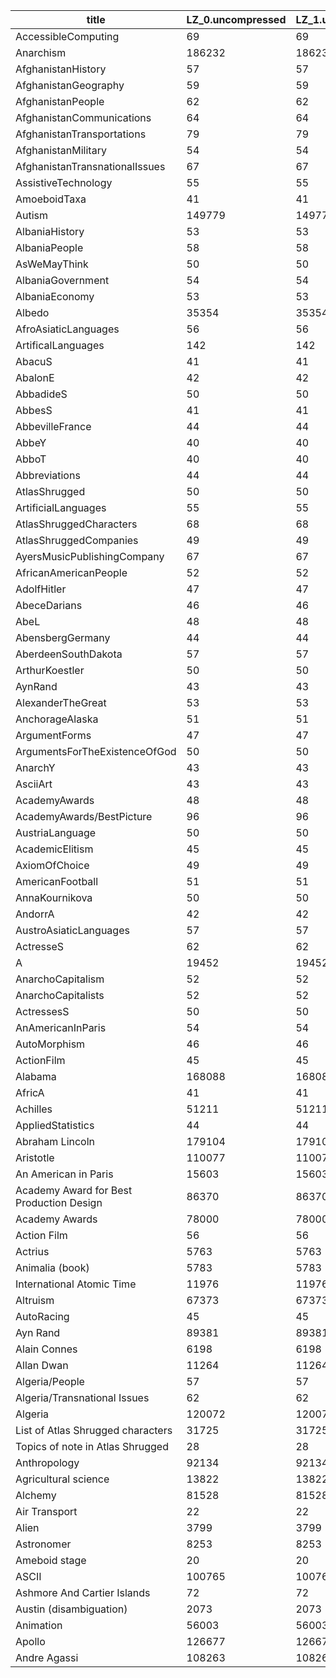 title | LZ_0.uncompressed | LZ_1.uncompressed | LZ_1.compressed | LZ_1.compressMs | LZ_1.uncompressMs | LZ_1.verified | LZ_2.uncompressed | LZ_3.uncompressed | LZ_4.uncompressed | LZ_5.uncompressed | LZ_6.uncompressed | LZ_7.uncompressed | LZ_8.uncompressed | LZ_9.uncompressed | LZ_10.uncompressed | LZ_11.uncompressed | LZ_11.compressed | LZ_11.compressMs | LZ_11.uncompressMs | LZ_11.verified | LZ_12.uncompressed | LZ_13.uncompressed | LZ_14.uncompressed | LZ_15.uncompressed | LZ_16.uncompressed | LZ_17.uncompressed | LZ_17.compressed | LZ_17.compressMs | LZ_17.uncompressMs | LZ_17.verified | LZ_18.uncompressed | LZ_19.uncompressed
----- | ----------------- | ----------------- | --------------- | --------------- | ----------------- | ------------- | ----------------- | ----------------- | ----------------- | ----------------- | ----------------- | ----------------- | ----------------- | ----------------- | ------------------ | ------------------ | ---------------- | ---------------- | ------------------ | -------------- | ------------------ | ------------------ | ------------------ | ------------------ | ------------------ | ------------------ | ---------------- | ---------------- | ------------------ | -------------- | ------------------ | ------------------
AccessibleComputing                      |     69 |     69 |     65 | 24.0098 | 19.8117 | true |     69 |     69 |     69 |     69 |     69 |     69 |     69 |     69 |     69 |     69 |     68 | 6.5052 | 8.7130 | true |     69 |     69 |     69 |     69 |     69 |     69 |     72 | 6.5316 | 6.4885 | true |     69 |     69
Anarchism                                | 186232 | 186232 |  61396 | 18506.2836 | 2934.9255 | true | 186232 | 186232 | 186232 | 186232 | 186232 | 186232 | 186232 | 186232 | 186232 | 186232 |   null | null | null | null | 186232 | 186232 | 186232 | 186232 | 186232 | 186232 |   null | null | null | null | 186232 | 186232
AfghanistanHistory                       |     57 |     57 |     56 | 1.9340 | 1.9712 | true |     57 |     57 |     57 |     57 |     57 |     57 |     57 |     57 |     57 |     57 |     58 | 1.5855 | 1.7243 | true |     57 |     57 |     57 |     57 |     57 |     57 |     65 | 1.7365 | 1.7595 | true |     57 |     57
AfghanistanGeography                     |     59 |     59 |     57 | 2.2753 | 2.1105 | true |     59 |     59 |     59 |     59 |     59 |     59 |     59 |     59 |     59 |     59 |     63 | 1.7370 | 1.5664 | true |     59 |     59 |     59 |     59 |     59 |     59 |     62 | 1.6730 | 1.5820 | true |     59 |     59
AfghanistanPeople                        |     62 |     62 |     60 | 1.6412 | 1.5718 | true |     62 |     62 |     62 |     62 |     62 |     62 |     62 |     62 |     62 |     62 |     63 | 1.6417 | 1.5889 | true |     62 |     62 |     62 |     62 |     62 |     62 |     64 | 1.6837 | 1.5904 | true |     62 |     62
AfghanistanCommunications                |     64 |     64 |     59 | 1.6417 | 1.7312 | true |     64 |     64 |     64 |     64 |     64 |     64 |     64 |     64 |     64 |     64 |     60 | 1.8338 | 1.6109 | true |     64 |     64 |     64 |     64 |     64 |     64 |     66 | 2.3256 | 2.2885 | true |     64 |     64
AfghanistanTransportations               |     79 |     79 |     75 | 2.6410 | 2.6146 | true |     79 |     79 |     79 |     79 |     79 |     79 |     79 |     79 |     79 |     79 |     81 | 2.7280 | 2.6796 | true |     79 |     79 |     79 |     79 |     79 |     79 |     80 | 3.5488 | 3.3645 | true |     79 |     79
AfghanistanMilitary                      |     54 |     54 |     58 | 2.1687 | 2.1800 | true |     54 |     54 |     54 |     54 |     54 |     54 |     54 |     54 |     54 |     54 |     63 | 2.0201 | 2.0695 | true |     54 |     54 |     54 |     54 |     54 |     54 |     59 | 2.0338 | 1.9243 | true |     54 |     54
AfghanistanTransnationalIssues           |     67 |     67 |     62 | 2.1868 | 2.1418 | true |     67 |     67 |     67 |     67 |     67 |     67 |     67 |     67 |     67 |     67 |     66 | 2.2895 | 2.4884 | true |     67 |     67 |     67 |     67 |     67 |     67 |     66 | 2.3457 | 2.2601 | true |     67 |     67
AssistiveTechnology                      |     55 |     55 |     54 | 1.9961 | 1.8998 | true |     55 |     55 |     55 |     55 |     55 |     55 |     55 |     55 |     55 |     55 |     55 | 1.7688 | 1.4134 | true |     55 |     55 |     55 |     55 |     55 |     55 |     56 | 1.5703 | 1.5244 | true |     55 |     55
AmoeboidTaxa                             |     41 |     41 |     51 | 1.3557 | 1.3317 | true |     41 |     41 |     41 |     41 |     41 |     41 |     41 |     41 |     41 |     41 |     54 | 1.3215 | 1.3073 | true |     41 |     41 |     41 |     41 |     41 |     41 |     53 | 1.3537 | 2.0308 | true |     41 |     41
Autism                                   | 149779 | 149779 |   null | null | null | null | 149779 | 149779 | 149779 | 149779 | 149779 | 149779 | 149779 | 149779 | 149779 | 149779 |  47465 | 9902.6114 | 1832.0170 | true | 149779 | 149779 | 149779 | 149779 | 149779 | 149779 |   null | null | null | null | 149779 | 149779
AlbaniaHistory                           |     53 |     53 |     52 | 1.3933 | 1.6285 | true |     53 |     53 |     53 |     53 |     53 |     53 |     53 |     53 |     53 |     53 |     56 | 1.3576 | 1.3063 | true |     53 |     53 |     53 |     53 |     53 |     53 |     56 | 1.4730 | 1.4349 | true |     53 |     53
AlbaniaPeople                            |     58 |     58 |     55 | 1.5234 | 1.4515 | true |     58 |     58 |     58 |     58 |     58 |     58 |     58 |     58 |     58 |     58 |     61 | 1.5009 | 1.5615 | true |     58 |     58 |     58 |     58 |     58 |     58 |     55 | 1.3674 | 1.4652 | true |     58 |     58
AsWeMayThink                             |     50 |     50 |     60 | 1.6612 | 1.5992 | true |     50 |     50 |     50 |     50 |     50 |     50 |     50 |     50 |     50 |     50 |     66 | 1.9546 | 2.0592 | true |     50 |     50 |     50 |     50 |     50 |     50 |     61 | 1.7986 | 1.5488 | true |     50 |     50
AlbaniaGovernment                        |     54 |     54 |     52 | 1.3430 | 1.6080 | true |     54 |     54 |     54 |     54 |     54 |     54 |     54 |     54 |     54 |     54 |     59 | 1.4442 | 1.4740 | true |     54 |     54 |     54 |     54 |     54 |     54 |     53 | 1.8343 | 1.8812 | true |     54 |     54
AlbaniaEconomy                           |     53 |     53 |     53 | 1.3498 | 1.4735 | true |     53 |     53 |     53 |     53 |     53 |     53 |     53 |     53 |     53 |     53 |     59 | 1.4936 | 1.4579 | true |     53 |     53 |     53 |     53 |     53 |     53 |     53 | 1.6872 | 1.6945 | true |     53 |     53
Albedo                                   |  35354 |  35354 |   null | null | null | null |  35354 |  35354 |  35354 |  35354 |  35354 |  35354 |  35354 |  35354 |  35354 |  35354 |   null | null | null | null |  35354 |  35354 |  35354 |  35354 |  35354 |  35354 |  11336 | 923.3479 | 470.5537 | true |  35354 |  35354
AfroAsiaticLanguages                     |     56 |     56 |     58 | 1.5508 | 1.5556 | true |     56 |     56 |     56 |     56 |     56 |     56 |     56 |     56 |     56 |     56 |     59 | 1.5043 | 1.4745 | true |     56 |     56 |     56 |     56 |     56 |     56 |     61 | 1.5483 | 1.5019 | true |     56 |     56
ArtificalLanguages                       |    142 |    142 |    124 | 3.5298 | 4.2709 | true |    142 |    142 |    142 |    142 |    142 |    142 |    142 |    142 |    142 |    142 |    136 | 3.6525 | 3.6007 | true |    142 |    142 |    142 |    142 |    142 |    142 |    138 | 3.9341 | 4.2524 | true |    142 |    142
AbacuS                                   |     41 |     41 |     47 | 1.2080 | 1.1831 | true |     41 |     41 |     41 |     41 |     41 |     41 |     41 |     41 |     41 |     41 |     53 | 1.2618 | 1.2657 | true |     41 |     41 |     41 |     41 |     41 |     41 |     48 | 1.1244 | 1.1425 | true |     41 |     41
AbalonE                                  |     42 |     42 |     48 | 1.3972 | 1.1792 | true |     42 |     42 |     42 |     42 |     42 |     42 |     42 |     42 |     42 |     42 |     51 | 1.3371 | 1.5835 | true |     42 |     42 |     42 |     42 |     42 |     42 |     51 | 1.2266 | 1.2476 | true |     42 |     42
AbbadideS                                |     50 |     50 |     58 | 1.5547 | 1.5879 | true |     50 |     50 |     50 |     50 |     50 |     50 |     50 |     50 |     50 |     50 |     61 | 1.5160 | 1.5185 | true |     50 |     50 |     50 |     50 |     50 |     50 |     56 | 1.4843 | 1.5053 | true |     50 |     50
AbbesS                                   |     41 |     41 |     48 | 1.2775 | 1.2120 | true |     41 |     41 |     41 |     41 |     41 |     41 |     41 |     41 |     41 |     41 |     51 | 1.2696 | 1.2027 | true |     41 |     41 |     41 |     41 |     41 |     41 |     47 | 1.2344 | 1.1670 | true |     41 |     41
AbbevilleFrance                          |     44 |     44 |     51 | 1.3870 | 1.3171 | true |     44 |     44 |     44 |     44 |     44 |     44 |     44 |     44 |     44 |     44 |     53 | 1.3664 | 1.5395 | true |     44 |     44 |     44 |     44 |     44 |     44 |     51 | 1.2946 | 1.2956 | true |     44 |     44
AbbeY                                    |     40 |     40 |     47 | 1.2222 | 1.2080 | true |     40 |     40 |     40 |     40 |     40 |     40 |     40 |     40 |     40 |     40 |     52 | 1.2608 | 1.3792 | true |     40 |     40 |     40 |     40 |     40 |     40 |     47 | 1.1469 | 1.1782 | true |     40 |     40
AbboT                                    |     40 |     40 |     49 | 1.2550 | 1.2804 | true |     40 |     40 |     40 |     40 |     40 |     40 |     40 |     40 |     40 |     40 |     51 | 1.2183 | 1.1655 | true |     40 |     40 |     40 |     40 |     40 |     40 |     48 | 1.1328 | 1.1562 | true |     40 |     40
Abbreviations                            |     44 |     44 |     45 | 1.2349 | 1.1728 | true |     44 |     44 |     44 |     44 |     44 |     44 |     44 |     44 |     44 |     44 |     46 | 1.1816 | 1.1523 | true |     44 |     44 |     44 |     44 |     44 |     44 |     45 | 1.2472 | 1.2379 | true |     44 |     44
AtlasShrugged                            |     50 |     50 |     59 | 1.5288 | 1.5283 | true |     50 |     50 |     50 |     50 |     50 |     50 |     50 |     50 |     50 |     50 |     60 | 1.5165 | 1.4232 | true |     50 |     50 |     50 |     50 |     50 |     50 |     62 | 1.5762 | 1.5512 | true |     50 |     50
ArtificialLanguages                      |     55 |     55 |     51 | 1.3562 | 1.4183 | true |     55 |     55 |     55 |     55 |     55 |     55 |     55 |     55 |     55 |     55 |     52 | 1.2432 | 1.2858 | true |     55 |     55 |     55 |     55 |     55 |     55 |     57 | 1.5473 | 1.5586 | true |     55 |     55
AtlasShruggedCharacters                  |     68 |     68 |     64 | 1.6984 | 1.6788 | true |     68 |     68 |     68 |     68 |     68 |     68 |     68 |     68 |     68 |     68 |     64 | 1.6324 | 1.6182 | true |     68 |     68 |     68 |     68 |     68 |     68 |     68 | 1.8441 | 1.8397 | true |     68 |     68
AtlasShruggedCompanies                   |     49 |     49 |     58 | 1.5405 | 1.9624 | true |     49 |     49 |     49 |     49 |     49 |     49 |     49 |     49 |     49 |     49 |     57 | 1.3884 | 1.4320 | true |     49 |     49 |     49 |     49 |     49 |     49 |     60 | 1.5405 | 1.5825 | true |     49 |     49
AyersMusicPublishingCompany              |     67 |     67 |     73 | 2.0147 | 2.0245 | true |     67 |     67 |     67 |     67 |     67 |     67 |     67 |     67 |     67 |     67 |     72 | 1.8426 | 1.8211 | true |     67 |     67 |     67 |     67 |     67 |     67 |     77 | 2.0939 | 2.0269 | true |     67 |     67
AfricanAmericanPeople                    |     52 |     52 |     53 | 1.4241 | 1.7268 | true |     52 |     52 |     52 |     52 |     52 |     52 |     52 |     52 |     52 |     52 |     55 | 1.3220 | 1.3107 | true |     52 |     52 |     52 |     52 |     52 |     52 |     56 | 1.3894 | 1.3586 | true |     52 |     52
AdolfHitler                              |     47 |     47 |     49 | 1.2476 | 1.2154 | true |     47 |     47 |     47 |     47 |     47 |     47 |     47 |     47 |     47 |     47 |     55 | 1.3176 | 1.3053 | true |     47 |     47 |     47 |     47 |     47 |     47 |     57 | 1.4359 | 1.7590 | true |     47 |     47
AbeceDarians                             |     46 |     46 |     51 | 1.5107 | 1.7419 | true |     46 |     46 |     46 |     46 |     46 |     46 |     46 |     46 |     46 |     46 |     54 | 1.6304 | 1.7292 | true |     46 |     46 |     46 |     46 |     46 |     46 |     52 | 1.2843 | 1.2432 | true |     46 |     46
AbeL                                     |     48 |     48 |     52 | 1.3547 | 1.2858 | true |     48 |     48 |     48 |     48 |     48 |     48 |     48 |     48 |     48 |     48 |     54 | 1.6251 | 1.6119 | true |     48 |     48 |     48 |     48 |     48 |     48 |     50 | 1.3801 | 1.2652 | true |     48 |     48
AbensbergGermany                         |     44 |     44 |     51 | 1.6916 | 1.6740 | true |     44 |     44 |     44 |     44 |     44 |     44 |     44 |     44 |     44 |     44 |     53 | 1.6524 | 1.6397 | true |     44 |     44 |     44 |     44 |     44 |     44 |     53 | 1.4520 | 1.3640 | true |     44 |     44
AberdeenSouthDakota                      |     57 |     57 |     64 | 1.9199 | 24.4019 | true |     57 |     57 |     57 |     57 |     57 |     57 |     57 |     57 |     57 |     57 |     66 | 2.2650 | 2.2528 | true |     57 |     57 |     57 |     57 |     57 |     57 |     66 | 1.5879 | 1.6691 | true |     57 |     57
ArthurKoestler                           |     50 |     50 |     55 | 1.4857 | 1.6480 | true |     50 |     50 |     50 |     50 |     50 |     50 |     50 |     50 |     50 |     50 |     58 | 1.8793 | 1.8592 | true |     50 |     50 |     50 |     50 |     50 |     50 |     59 | 1.5107 | 1.4911 | true |     50 |     50
AynRand                                  |     43 |     43 |     51 | 1.2530 | 1.2379 | true |     43 |     43 |     43 |     43 |     43 |     43 |     43 |     43 |     43 |     43 |     54 | 1.6456 | 1.6876 | true |     43 |     43 |     43 |     43 |     43 |     43 |     52 | 1.3513 | 1.3557 | true |     43 |     43
AlexanderTheGreat                        |     53 |     53 |     54 | 1.3845 | 1.4412 | true |     53 |     53 |     53 |     53 |     53 |     53 |     53 |     53 |     53 |     53 |     56 | 1.4012 | 1.4173 | true |     53 |     53 |     53 |     53 |     53 |     53 |     58 | 1.7165 | 1.7981 | true |     53 |     53
AnchorageAlaska                          |     51 |     51 |     63 | 2.0949 | 2.0577 | true |     51 |     51 |     51 |     51 |     51 |     51 |     51 |     51 |     51 |     51 |     61 | 1.5561 | 1.5385 | true |     51 |     51 |     51 |     51 |     51 |     51 |     61 | 1.4760 | 1.6392 | true |     51 |     51
ArgumentForms                            |     47 |     47 |     48 | 1.6358 | 1.6280 | true |     47 |     47 |     47 |     47 |     47 |     47 |     47 |     47 |     47 |     47 |     53 | 1.3107 | 1.3645 | true |     47 |     47 |     47 |     47 |     47 |     47 |     50 | 1.2423 | 1.2242 | true |     47 |     47
ArgumentsForTheExistenceOfGod            |     50 |     50 |     54 | 1.3361 | 1.3405 | true |     50 |     50 |     50 |     50 |     50 |     50 |     50 |     50 |     50 |     50 |     59 | 1.8299 | 1.8050 | true |     50 |     50 |     50 |     50 |     50 |     50 |     55 | 1.3767 | 1.3728 | true |     50 |     50
AnarchY                                  |     43 |     43 |     47 | 1.1332 | 1.1249 | true |     43 |     43 |     43 |     43 |     43 |     43 |     43 |     43 |     43 |     43 |     52 | 1.2320 | 1.2090 | true |     43 |     43 |     43 |     43 |     43 |     43 |     47 | 1.2227 | 1.1103 | true |     43 |     43
AsciiArt                                 |     43 |     43 |     57 | 1.4940 | 1.6378 | true |     43 |     43 |     43 |     43 |     43 |     43 |     43 |     43 |     43 |     43 |     59 | 1.4217 | 1.4936 | true |     43 |     43 |     43 |     43 |     43 |     43 |     55 | 1.2320 | 1.2970 | true |     43 |     43
AcademyAwards                            |     48 |     48 |     58 | 1.8925 | 1.8548 | true |     48 |     48 |     48 |     48 |     48 |     48 |     48 |     48 |     48 |     48 |     56 | 1.3669 | 1.3552 | true |     48 |     48 |     48 |     48 |     48 |     48 |     57 | 1.3777 | 1.3660 | true |     48 |     48
AcademyAwards/BestPicture                |     96 |     96 |     85 | 2.4229 | 2.4127 | true |     96 |     96 |     96 |     96 |     96 |     96 |     96 |     96 |     96 |     96 |     76 | 2.0695 | 2.5510 | true |     96 |     96 |     96 |     96 |     96 |     96 |     86 | 2.3384 | 2.3173 | true |     96 |     96
AustriaLanguage                          |     50 |     50 |     50 | 1.5752 | 1.2569 | true |     50 |     50 |     50 |     50 |     50 |     50 |     50 |     50 |     50 |     50 |     53 | 1.6617 | 1.6216 | true |     50 |     50 |     50 |     50 |     50 |     50 |     51 | 1.3298 | 1.2261 | true |     50 |     50
AcademicElitism                          |     45 |     45 |     53 | 1.3127 | 1.3000 | true |     45 |     45 |     45 |     45 |     45 |     45 |     45 |     45 |     45 |     45 |     56 | 1.5869 | 1.3019 | true |     45 |     45 |     45 |     45 |     45 |     45 |     53 | 1.2672 | 1.2853 | true |     45 |     45
AxiomOfChoice                            |     49 |     49 |     59 | 1.4148 | 1.3899 | true |     49 |     49 |     49 |     49 |     49 |     49 |     49 |     49 |     49 |     49 |     63 | 1.9878 | 1.8622 | true |     49 |     49 |     49 |     49 |     49 |     49 |     58 | 1.8118 | 1.5957 | true |     49 |     49
AmericanFootball                         |     51 |     51 |     55 | 1.3816 | 1.3567 | true |     51 |     51 |     51 |     51 |     51 |     51 |     51 |     51 |     51 |     51 |     60 | 1.4989 | 1.4246 | true |     51 |     51 |     51 |     51 |     51 |     51 |     57 | 1.3718 | 1.4104 | true |     51 |     51
AnnaKournikova                           |     50 |     50 |     60 | 1.8226 | 1.5263 | true |     50 |     50 |     50 |     50 |     50 |     50 |     50 |     50 |     50 |     50 |     60 | 1.9208 | 1.9042 | true |     50 |     50 |     50 |     50 |     50 |     50 |     59 | 1.9526 | 1.9428 | true |     50 |     50
AndorrA                                  |     42 |     42 |     50 | 1.9252 | 1.8108 | true |     42 |     42 |     42 |     42 |     42 |     42 |     42 |     42 |     42 |     42 |     54 | 1.6378 | 1.2882 | true |     42 |     42 |     42 |     42 |     42 |     42 |     48 | 1.5239 | 1.6280 | true |     42 |     42
AustroAsiaticLanguages                   |     57 |     57 |     60 | 2.1012 | 2.0240 | true |     57 |     57 |     57 |     57 |     57 |     57 |     57 |     57 |     57 |     57 |     60 | 1.9585 | 1.9614 | true |     57 |     57 |     57 |     57 |     57 |     57 |     62 | 1.6832 | 1.6916 | true |     57 |     57
ActresseS                                |     62 |     62 |     64 | 1.7639 | 1.7664 | true |     62 |     62 |     62 |     62 |     62 |     62 |     62 |     62 |     62 |     62 |     66 | 1.8548 | 2.1594 | true |     62 |     62 |     62 |     62 |     62 |     62 |     69 | 2.4552 | 1.9604 | true |     62 |     62
A                                        |  19452 |  19452 |   null | null | null | null |  19452 |  19452 |  19452 |  19452 |  19452 |  19452 |  19452 |  19452 |  19452 |  19452 |   null | null | null | null |  19452 |  19452 |  19452 |  19452 |  19452 |  19452 |   null | null | null | null |  19452 |  19452
AnarchoCapitalism                        |     52 |     52 |     52 | 1.3136 | 1.2633 | true |     52 |     52 |     52 |     52 |     52 |     52 |     52 |     52 |     52 |     52 |     58 | 1.4276 | 1.4300 | true |     52 |     52 |     52 |     52 |     52 |     52 |     62 | 1.5933 | 1.6304 | true |     52 |     52
AnarchoCapitalists                       |     52 |     52 |     52 | 1.2633 | 1.2403 | true |     52 |     52 |     52 |     52 |     52 |     52 |     52 |     52 |     52 |     52 |     58 | 1.4706 | 1.4051 | true |     52 |     52 |     52 |     52 |     52 |     52 |     62 | 1.5889 | 1.6212 | true |     52 |     52
ActressesS                               |     50 |     50 |     51 | 1.2931 | 1.3024 | true |     50 |     50 |     50 |     50 |     50 |     50 |     50 |     50 |     50 |     50 |     53 | 1.7370 | 1.7165 | true |     50 |     50 |     50 |     50 |     50 |     50 |     52 | 1.3493 | 1.3058 | true |     50 |     50
AnAmericanInParis                        |     54 |     54 |     55 | 1.6006 | 1.3684 | true |     54 |     54 |     54 |     54 |     54 |     54 |     54 |     54 |     54 |     54 |     56 | 1.3440 | 1.3151 | true |     54 |     54 |     54 |     54 |     54 |     54 |     55 | 1.3034 | 1.3440 | true |     54 |     54
AutoMorphism                             |     46 |     46 |     54 | 1.3513 | 1.3415 | true |     46 |     46 |     46 |     46 |     46 |     46 |     46 |     46 |     46 |     46 |     55 | 1.3239 | 1.2912 | true |     46 |     46 |     46 |     46 |     46 |     46 |     55 | 1.4354 | 1.3972 | true |     46 |     46
ActionFilm                               |     45 |     45 |     54 | 1.3048 | 1.3845 | true |     45 |     45 |     45 |     45 |     45 |     45 |     45 |     45 |     45 |     45 |     55 | 1.3097 | 1.2863 | true |     45 |     45 |     45 |     45 |     45 |     45 |     53 | 1.4324 | 1.2516 | true |     45 |     45
Alabama                                  | 168088 | 168088 |   null | null | null | null | 168088 | 168088 | 168088 | 168088 | 168088 | 168088 | 168088 | 168088 | 168088 | 168088 |   null | null | null | null | 168088 | 168088 | 168088 | 168088 | 168088 | 168088 |   null | null | null | null | 168088 | 168088
AfricA                                   |     41 |     41 |     48 | 1.4823 | 1.4256 | true |     41 |     41 |     41 |     41 |     41 |     41 |     41 |     41 |     41 |     41 |     50 | 1.6114 | 2.1389 | true |     41 |     41 |     41 |     41 |     41 |     41 |     49 | 1.1543 | 1.1587 | true |     41 |     41
Achilles                                 |  51211 |  51211 |   null | null | null | null |  51211 |  51211 |  51211 |  51211 |  51211 |  51211 |  51211 |  51211 |  51211 |  51211 |   null | null | null | null |  51211 |  51211 |  51211 |  51211 |  51211 |  51211 |   null | null | null | null |  51211 |  51211
AppliedStatistics                        |     44 |     44 |     50 | 1.2384 | 1.2706 | true |     44 |     44 |     44 |     44 |     44 |     44 |     44 |     44 |     44 |     44 |     51 | 1.1997 | 1.1880 | true |     44 |     44 |     44 |     44 |     44 |     44 |     51 | 2.0206 | 1.9169 | true |     44 |     44
Abraham Lincoln                          | 179104 | 179104 |   null | null | null | null | 179104 | 179104 | 179104 | 179104 | 179104 | 179104 | 179104 | 179104 | 179104 | 179104 |   null | null | null | null | 179104 | 179104 | 179104 | 179104 | 179104 | 179104 |   null | null | null | null | 179104 | 179104
Aristotle                                | 110077 | 110077 |   null | null | null | null | 110077 | 110077 | 110077 | 110077 | 110077 | 110077 | 110077 | 110077 | 110077 | 110077 |   null | null | null | null | 110077 | 110077 | 110077 | 110077 | 110077 | 110077 |   null | null | null | null | 110077 | 110077
An American in Paris                     |  15603 |  15603 |   null | null | null | null |  15603 |  15603 |  15603 |  15603 |  15603 |  15603 |  15603 |  15603 |  15603 |  15603 |   null | null | null | null |  15603 |  15603 |  15603 |  15603 |  15603 |  15603 |   null | null | null | null |  15603 |  15603
Academy Award for Best Production Design |  86370 |  86370 |   null | null | null | null |  86370 |  86370 |  86370 |  86370 |  86370 |  86370 |  86370 |  86370 |  86370 |  86370 |   null | null | null | null |  86370 |  86370 |  86370 |  86370 |  86370 |  86370 |   null | null | null | null |  86370 |  86370
Academy Awards                           |  78000 |  78000 |   null | null | null | null |  78000 |  78000 |  78000 |  78000 |  78000 |  78000 |  78000 |  78000 |  78000 |  78000 |   null | null | null | null |  78000 |  78000 |  78000 |  78000 |  78000 |  78000 |   null | null | null | null |  78000 |  78000
Action Film                              |     56 |     56 |     49 | 1.2178 | 1.2252 | true |     56 |     56 |     56 |     56 |     56 |     56 |     56 |     56 |     56 |     56 |     56 | 1.3792 | 1.5503 | true |     56 |     56 |     56 |     56 |     56 |     56 |     57 | 2.0499 | 1.9746 | true |     56 |     56
Actrius                                  |   5763 |   5763 |   null | null | null | null |   5763 |   5763 |   5763 |   5763 |   5763 |   5763 |   5763 |   5763 |   5763 |   5763 |   null | null | null | null |   5763 |   5763 |   5763 |   5763 |   5763 |   5763 |   null | null | null | null |   5763 |   5763
Animalia (book)                          |   5783 |   5783 |   3271 | 120.6079 | 112.3457 | true |   5783 |   5783 |   5783 |   5783 |   5783 |   5783 |   5783 |   5783 |   5783 |   5783 |   3505 | 134.0059 | 116.6978 | true |   5783 |   5783 |   5783 |   5783 |   5783 |   5783 |   4030 | 159.5235 | 134.1927 | true |   5783 |   5783
International Atomic Time                |  11976 |  11976 |   null | null | null | null |  11976 |  11976 |  11976 |  11976 |  11976 |  11976 |  11976 |  11976 |  11976 |  11976 |   null | null | null | null |  11976 |  11976 |  11976 |  11976 |  11976 |  11976 |   null | null | null | null |  11976 |  11976
Altruism                                 |  67373 |  67373 |   null | null | null | null |  67373 |  67373 |  67373 |  67373 |  67373 |  67373 |  67373 |  67373 |  67373 |  67373 |   null | null | null | null |  67373 |  67373 |  67373 |  67373 |  67373 |  67373 |   null | null | null | null |  67373 |  67373
AutoRacing                               |     45 |     45 |     52 | 1.3586 | 1.3542 | true |     45 |     45 |     45 |     45 |     45 |     45 |     45 |     45 |     45 |     45 |     52 | 1.2652 | 1.2755 | true |     45 |     45 |     45 |     45 |     45 |     45 |     51 | 1.9057 | 1.2780 | true |     45 |     45
Ayn Rand                                 |  89381 |  89381 |   null | null | null | null |  89381 |  89381 |  89381 |  89381 |  89381 |  89381 |  89381 |  89381 |  89381 |  89381 |   null | null | null | null |  89381 |  89381 |  89381 |  89381 |  89381 |  89381 |   null | null | null | null |  89381 |  89381
Alain Connes                             |   6198 |   6198 |   null | null | null | null |   6198 |   6198 |   6198 |   6198 |   6198 |   6198 |   6198 |   6198 |   6198 |   6198 |   null | null | null | null |   6198 |   6198 |   6198 |   6198 |   6198 |   6198 |   null | null | null | null |   6198 |   6198
Allan Dwan                               |  11264 |  11264 |   6913 | 268.5775 | 209.6810 | true |  11264 |  11264 |  11264 |  11264 |  11264 |  11264 |  11264 |  11264 |  11264 |  11264 |   8044 | 294.7282 | 242.6317 | true |  11264 |  11264 |  11264 |  11264 |  11264 |  11264 |   null | null | null | null |  11264 |  11264
Algeria/People                           |     57 |     57 |     54 | 1.4486 | 1.4476 | true |     57 |     57 |     57 |     57 |     57 |     57 |     57 |     57 |     57 |     57 |     55 | 1.4085 | 1.4505 | true |     57 |     57 |     57 |     57 |     57 |     57 |     48 | 1.1807 | 1.1572 | true |     57 |     57
Algeria/Transnational Issues             |     62 |     62 |     56 | 1.6060 | 1.5224 | true |     62 |     62 |     62 |     62 |     62 |     62 |     62 |     62 |     62 |     62 |     58 | 1.5258 | 1.5772 | true |     62 |     62 |     62 |     62 |     62 |     62 |     50 | 1.2608 | 1.3004 | true |     62 |     62
Algeria                                  | 120072 | 120072 |   null | null | null | null | 120072 | 120072 | 120072 | 120072 | 120072 | 120072 | 120072 | 120072 | 120072 | 120072 |   null | null | null | null | 120072 | 120072 | 120072 | 120072 | 120072 | 120072 |   null | null | null | null | 120072 | 120072
List of Atlas Shrugged characters        |  31725 |  31725 |   null | null | null | null |  31725 |  31725 |  31725 |  31725 |  31725 |  31725 |  31725 |  31725 |  31725 |  31725 |   null | null | null | null |  31725 |  31725 |  31725 |  31725 |  31725 |  31725 |   null | null | null | null |  31725 |  31725
Topics of note in Atlas Shrugged         |     28 |     28 |     35 | 0.9924 | 0.8551 | true |     28 |     28 |     28 |     28 |     28 |     28 |     28 |     28 |     28 |     28 |     32 | 0.8375 | 0.8145 | true |     28 |     28 |     28 |     28 |     28 |     28 |     37 | 0.9934 | 0.9382 | true |     28 |     28
Anthropology                             |  92134 |  92134 |   null | null | null | null |  92134 |  92134 |  92134 |  92134 |  92134 |  92134 |  92134 |  92134 |  92134 |  92134 |   null | null | null | null |  92134 |  92134 |  92134 |  92134 |  92134 |  92134 |   null | null | null | null |  92134 |  92134
Agricultural science                     |  13822 |  13822 |   null | null | null | null |  13822 |  13822 |  13822 |  13822 |  13822 |  13822 |  13822 |  13822 |  13822 |  13822 |   null | null | null | null |  13822 |  13822 |  13822 |  13822 |  13822 |  13822 |   null | null | null | null |  13822 |  13822
Alchemy                                  |  81528 |  81528 |   null | null | null | null |  81528 |  81528 |  81528 |  81528 |  81528 |  81528 |  81528 |  81528 |  81528 |  81528 |   null | null | null | null |  81528 |  81528 |  81528 |  81528 |  81528 |  81528 |   null | null | null | null |  81528 |  81528
Air Transport                            |     22 |     22 |     27 | 0.6111 | 0.6048 | true |     22 |     22 |     22 |     22 |     22 |     22 |     22 |     22 |     22 |     22 |     25 | 0.5705 | 0.6331 | true |     22 |     22 |     22 |     22 |     22 |     22 |     23 | 0.4493 | 0.4556 | true |     22 |     22
Alien                                    |   3799 |   3799 |   2525 | 83.5897 | 80.2609 | true |   3799 |   3799 |   3799 |   3799 |   3799 |   3799 |   3799 |   3799 |   3799 |   3799 |   2953 | 106.6721 | 98.9902 | true |   3799 |   3799 |   3799 |   3799 |   3799 |   3799 |   null | null | null | null |   3799 |   3799
Astronomer                               |   8253 |   8253 |   null | null | null | null |   8253 |   8253 |   8253 |   8253 |   8253 |   8253 |   8253 |   8253 |   8253 |   8253 |   null | null | null | null |   8253 |   8253 |   8253 |   8253 |   8253 |   8253 |   null | null | null | null |   8253 |   8253
Ameboid stage                            |     20 |     20 |     28 | 0.6620 | 0.7294 | true |     20 |     20 |     20 |     20 |     20 |     20 |     20 |     20 |     20 |     20 |     29 | 0.6536 | 0.6492 | true |     20 |     20 |     20 |     20 |     20 |     20 |     30 | 0.6678 | 0.9220 | true |     20 |     20
ASCII                                    | 100765 | 100765 |   null | null | null | null | 100765 | 100765 | 100765 | 100765 | 100765 | 100765 | 100765 | 100765 | 100765 | 100765 |   null | null | null | null | 100765 | 100765 | 100765 | 100765 | 100765 | 100765 |   null | null | null | null | 100765 | 100765
Ashmore And Cartier Islands              |     72 |     72 |     54 | 1.4334 | 1.4378 | true |     72 |     72 |     72 |     72 |     72 |     72 |     72 |     72 |     72 |     72 |     64 | 1.6588 | 1.7307 | true |     72 |     72 |     72 |     72 |     72 |     72 |     68 | 1.9732 | 1.8412 | true |     72 |     72
Austin (disambiguation)                  |   2073 |   2073 |   1340 | 47.1049 | 48.4357 | true |   2073 |   2073 |   2073 |   2073 |   2073 |   2073 |   2073 |   2073 |   2073 |   2073 |   1527 | 46.5725 | 49.1901 | true |   2073 |   2073 |   2073 |   2073 |   2073 |   2073 |   null | null | null | null |   2073 |   2073
Animation                                |  56003 |  56003 |   null | null | null | null |  56003 |  56003 |  56003 |  56003 |  56003 |  56003 |  56003 |  56003 |  56003 |  56003 |   null | null | null | null |  56003 |  56003 |  56003 |  56003 |  56003 |  56003 |   null | null | null | null |  56003 |  56003
Apollo                                   | 126677 | 126677 |   null | null | null | null | 126677 | 126677 | 126677 | 126677 | 126677 | 126677 | 126677 | 126677 | 126677 | 126677 |   null | null | null | null | 126677 | 126677 | 126677 | 126677 | 126677 | 126677 |   null | null | null | null | 126677 | 126677
Andre Agassi                             | 108263 | 108263 |   null | null | null | null | 108263 | 108263 | 108263 | 108263 | 108263 | 108263 | 108263 | 108263 | 108263 | 108263 |   null | null | null | null | 108263 | 108263 | 108263 | 108263 | 108263 | 108263 |   null | null | null | null | 108263 | 108263

